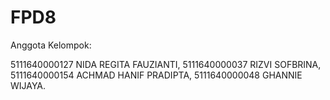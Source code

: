 # FPD8

Anggota Kelompok:

5111640000127 NIDA REGITA FAUZIANTI,
5111640000037 RIZVI SOFBRINA,
5111640000154 ACHMAD HANIF PRADIPTA,
5111640000048 GHANNIE WIJAYA.
